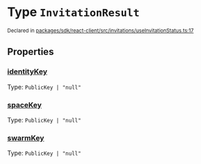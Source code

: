 # Type `InvitationResult`
<sub>Declared in [packages/sdk/react-client/src/invitations/useInvitationStatus.ts:17](https://github.com/dxos/dxos/blob/main/packages/sdk/react-client/src/invitations/useInvitationStatus.ts#L17)</sub>




## Properties
### [identityKey](https://github.com/dxos/dxos/blob/main/packages/sdk/react-client/src/invitations/useInvitationStatus.ts#L19)
Type: <code>PublicKey | "null"</code>

### [spaceKey](https://github.com/dxos/dxos/blob/main/packages/sdk/react-client/src/invitations/useInvitationStatus.ts#L18)
Type: <code>PublicKey | "null"</code>

### [swarmKey](https://github.com/dxos/dxos/blob/main/packages/sdk/react-client/src/invitations/useInvitationStatus.ts#L20)
Type: <code>PublicKey | "null"</code>